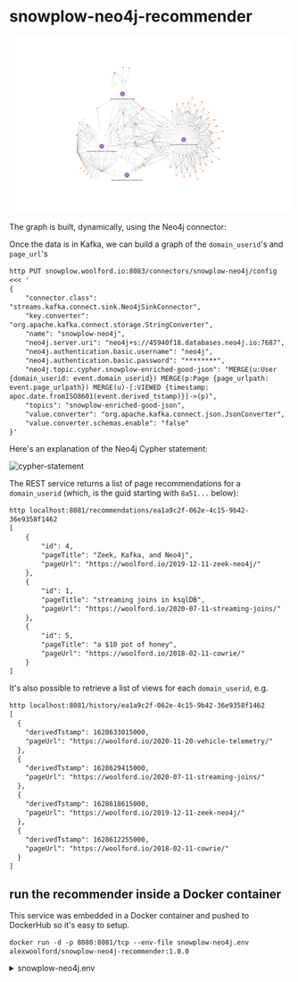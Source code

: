 # snowplow-neo4j-recommender

![user-page-graph](img/user-page-graph.svg)

The graph is built, dynamically, using the Neo4j connector:

Once the data is in Kafka, we can build a graph of the `domain_userid`'s and `page_url`'s

    http PUT snowplow.woolford.io:8083/connectors/snowplow-neo4j/config <<< '
    {
        "connector.class": "streams.kafka.connect.sink.Neo4jSinkConnector",
        "key.converter": "org.apache.kafka.connect.storage.StringConverter",
        "name": "snowplow-neo4j",
        "neo4j.server.uri": "neo4j+s://45940f18.databases.neo4j.io:7687",
        "neo4j.authentication.basic.username": "neo4j",
        "neo4j.authentication.basic.password": "********",
        "neo4j.topic.cypher.snowplow-enriched-good-json": "MERGE(u:User {domain_userid: event.domain_userid}) MERGE(p:Page {page_urlpath: event.page_urlpath}) MERGE(u)-[:VIEWED {timestamp: apoc.date.fromISO8601(event.derived_tstamp)}]->(p)",
        "topics": "snowplow-enriched-good-json",
        "value.converter": "org.apache.kafka.connect.json.JsonConverter",
        "value.converter.schemas.enable": "false"
    }'

Here's an explanation of the Neo4j Cypher statement:

![cypher-statement](img/cypher-statement.png)

The REST service returns a list of page recommendations for a `domain_userid` (which, is the guid starting with `8a51...` below):

    http localhost:8081/recommendations/ea1a9c2f-062e-4c15-9b42-36e9358f1462
    [
        {
            "id": 4,
            "pageTitle": "Zeek, Kafka, and Neo4j",
            "pageUrl": "https://woolford.io/2019-12-11-zeek-neo4j/"
        },
        {
            "id": 1,
            "pageTitle": "streaming joins in ksqlDB",
            "pageUrl": "https://woolford.io/2020-07-11-streaming-joins/"
        },
        {
            "id": 5,
            "pageTitle": "a $10 pot of honey",
            "pageUrl": "https://woolford.io/2018-02-11-cowrie/"
        }
    ]

It's also possible to retrieve a list of views for each `domain_userid`, e.g.

    http localhost:8081/history/ea1a9c2f-062e-4c15-9b42-36e9358f1462
    [
      {
        "derivedTstamp": 1628633015000,
        "pageUrl": "https://woolford.io/2020-11-20-vehicle-telemetry/"
      },
      {
        "derivedTstamp": 1628629415000,
        "pageUrl": "https://woolford.io/2020-07-11-streaming-joins/"
      },
      {
        "derivedTstamp": 1628618615000,
        "pageUrl": "https://woolford.io/2019-12-11-zeek-neo4j/"
      },
      {
        "derivedTstamp": 1628612255000,
        "pageUrl": "https://woolford.io/2018-02-11-cowrie/"
      }
    ]

## run the recommender inside a Docker container

This service was embedded in a Docker container and pushed to DockerHub so it's easy to setup.

    docker run -d -p 8080:8081/tcp --env-file snowplow-neo4j.env alexwoolford/snowplow-neo4j-recommender:1.0.0

<details><summary>snowplow-neo4j.env</summary>
    <pre>
    SPRING_NEO4J_URI=neo4j+s://45940f18.databases.neo4j.io:7687
    SPRING_NEO4J_AUTHENTICATION_USERNAME=neo4j
    SPRING_NEO4J_AUTHENTICATION_PASSWORD=********
    SPRING_DATA_NEO4J_DATABASE=neo4j
    </pre>
</details>

[//]: # (TODO: data science: add Louvain community - calc and remove)
[//]: # (TODO: plot points on map)
[//]: # (TODO: combine with JA3 from Zeek)
[//]: # (TODO: Sankey visualization for journey)
[//]: # (TODO: link prediction)
